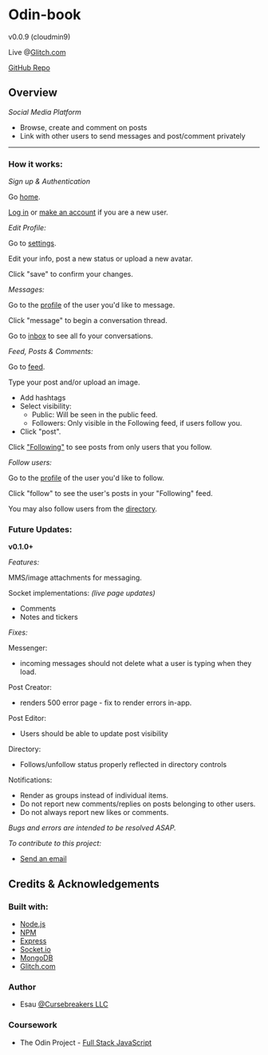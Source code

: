# Odin-book

v0.0.9 (cloudmin9)

Live @[Glitch.com](/)

[GitHub Repo](/)

## Overview

*Social Media Platform*
- Browse, create and comment on posts
- Link with other users to send messages and post/comment privately

---

### How it works:

*Sign up & Authentication*

Go [home](/).

[Log in](/auth) or [make an account](/auth/new) if you are a new user.

*Edit Profile:*

Go to [settings](/settings).

Edit your info, post a new status or upload a new avatar.

Click "save" to confirm your changes.

*Messages:*

Go to the [profile](/esau) of the user you'd like to message.

Click "message" to begin a conversation thread.

Go to [inbox](/inbox) to see all fo your conversations.

*Feed, Posts & Comments:*

Go to [feed](/dashboard).

Type your post and/or upload an image.
- Add hashtags
- Select visibility:
  - Public: Will be seen in the public feed.
  - Followers: Only visible in the Following feed, if users follow you.
- Click "post".

Click ["Following"](/dashboard/follows) to see posts from only users that you follow.

*Follow users:*

Go to the [profile](/esau) of the user you'd like to follow.

Click "follow" to see the user's posts in your "Following" feed.

You may also follow users from the [directory](/follows).

### Future Updates:

**v0.1.0+**

*Features:*

MMS/image attachments for messaging.

Socket implementations: *(live page updates)*
- Comments
- Notes and tickers

*Fixes:*

Messenger:
- incoming messages should not delete what a user is typing when they load.

Post Creator:
- renders 500 error page - fix to render errors in-app.

Post Editor:
- Users should be able to update post visibility

Directory:
- Follows/unfollow status properly reflected in directory controls

Notifications:
  - Render as groups instead of individual items.
  - Do not report new comments/replies on posts belonging to other users. 
  - Do not always report new likes or comments.

*Bugs and errors are intended to be resolved ASAP.*

*To contribute to this project:*
- [Send an email](mailto:hello@cursebreakers.net)

## Credits & Acknowledgements

### Built with:

- [Node.js](https://nodejs.org/en)
- [NPM](https://www.npmjs.com/)
- [Express](https://expressjs.com/)
- [Socket.io](https://socket.io/)
- [MongoDB](https://www.mongodb.com/)
- [Glitch.com](https://glitch.com)

### Author

- Esau [@Cursebreakers LLC](https://cursebreakers.net/)

### Coursework

- The Odin Project - [Full Stack JavaScript](https://www.theodinproject.com/lessons/nodejs-odin-book)